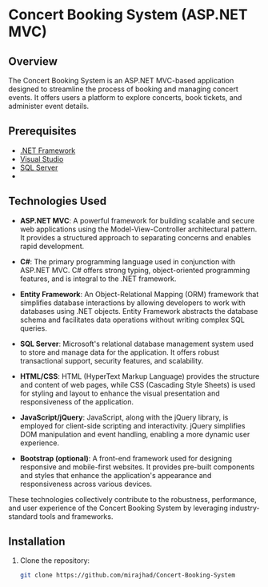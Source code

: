 # Concert Booking System (ASP.NET MVC)

## Overview

The Concert Booking System is an ASP.NET MVC-based application designed to streamline the process of booking and managing concert events. It offers users a platform to explore concerts, book tickets, and administer event details.

## Prerequisites

- [.NET Framework](https://dotnet.microsoft.com/download/dotnet-framework)
- [Visual Studio](https://visualstudio.microsoft.com/downloads/)
- [SQL Server](https://www.microsoft.com/en-us/sql-server/sql-server-downloads)
- 
## Technologies Used

- **ASP.NET MVC**: A powerful framework for building scalable and secure web applications using the Model-View-Controller architectural pattern. It provides a structured approach to separating concerns and enables rapid development.
  
- **C#**: The primary programming language used in conjunction with ASP.NET MVC. C# offers strong typing, object-oriented programming features, and is integral to the .NET framework.
  
- **Entity Framework**: An Object-Relational Mapping (ORM) framework that simplifies database interactions by allowing developers to work with databases using .NET objects. Entity Framework abstracts the database schema and facilitates data operations without writing complex SQL queries.
  
- **SQL Server**: Microsoft's relational database management system used to store and manage data for the application. It offers robust transactional support, security features, and scalability.
  
- **HTML/CSS**: HTML (HyperText Markup Language) provides the structure and content of web pages, while CSS (Cascading Style Sheets) is used for styling and layout to enhance the visual presentation and responsiveness of the application.
  
- **JavaScript/jQuery**: JavaScript, along with the jQuery library, is employed for client-side scripting and interactivity. jQuery simplifies DOM manipulation and event handling, enabling a more dynamic user experience.
  
- **Bootstrap (optional)**: A front-end framework used for designing responsive and mobile-first websites. It provides pre-built components and styles that enhance the application's appearance and responsiveness across various devices.


These technologies collectively contribute to the robustness, performance, and user experience of the Concert Booking System by leveraging industry-standard tools and frameworks.

## Installation

1. Clone the repository:

   ```bash
   git clone https://github.com/mirajhad/Concert-Booking-System
